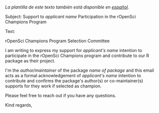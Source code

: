 
_La plantilla de este texto también está disponible en [español](/champions/files/author_email_template_es)._


Subject: Support to _applicant name_ Participation in the rOpenSci Champions Program

Text: 

rOpenSci Champions Program Selection Committee

I am writing to express my support for _applicant's name_ intention to participate in the rOpenSci Champions program and contribute to our R package as their project.

I'm the _author/maintainer_ of the package _name of package_ and this email acts as a formal acknowledgement of _applicant's name_ intention to contribute and confirms the package's author(s) or co-maintainer(s) supports for they work if selected as champion.

Please feel free to reach out if you have any questions.

Kind regards,
